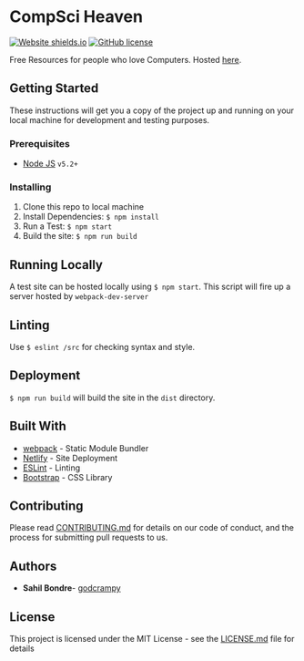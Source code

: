 # CompSci Heaven

[![Website shields.io](https://img.shields.io/website-up-down-green-red/http/shields.io.svg)](https://compsci-heaven.netlify.com/) 
[![GitHub license](https://img.shields.io/github/license/Naereen/StrapDown.js.svg)](https://github.com/Naereen/StrapDown.js/blob/master/LICENSE)

Free Resources for people who love Computers. Hosted [here](https://compsci-heaven.netlify.com/).

## Getting Started

These instructions will get you a copy of the project up and running on your local machine for development and testing purposes.

### Prerequisites

* [Node JS](https://nodejs.org/en/download/) ```v5.2+```

### Installing

1. Clone this repo to local machine
2. Install Dependencies: ```$ npm install```
3. Run a Test: ```$ npm start```
4. Build the site: ```$ npm run build```

## Running Locally

A test site can be hosted locally using ```$ npm start```. This script will fire up a server hosted by ```webpack-dev-server```

## Linting

Use ```$ eslint /src``` for checking syntax and style.

## Deployment

```$ npm run build``` will build the site in the ```dist``` directory.

## Built With

* [webpack](https://webpack.js.org/) - Static Module Bundler
* [Netlify](https://www.netlify.com/) - Site Deployment
* [ESLint](https://eslint.org/) - Linting
* [Bootstrap](https://getbootstrap.com/) - CSS Library

## Contributing

Please read [CONTRIBUTING.md](https://gist.github.com/PurpleBooth/b24679402957c63ec426) for details on our code of conduct, and the process for submitting pull requests to us.

## Authors

* **Sahil Bondre**- [godcrampy](https://github.com/godcrampy)

## License

This project is licensed under the MIT License - see the [LICENSE.md](LICENSE.md) file for details